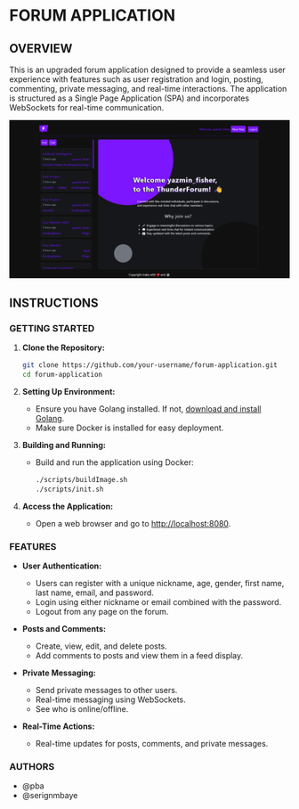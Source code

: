# FORUM APPLICATION

## OVERVIEW

This is an upgraded forum application designed to provide a seamless user experience with features such as user registration and login, posting, commenting, private messaging, and real-time interactions. The application is structured as a Single Page Application (SPA) and incorporates WebSockets for real-time communication.

![Forum Application](./screenshot.png)

## INSTRUCTIONS

### GETTING STARTED

1. **Clone the Repository:**
   ```bash
   git clone https://github.com/your-username/forum-application.git
   cd forum-application
   ```

2. **Setting Up Environment:**
   - Ensure you have Golang installed. If not, [download and install Golang](https://golang.org/dl/).
   - Make sure Docker is installed for easy deployment.

3. **Building and Running:**
   - Build and run the application using Docker:
     ```bash
     ./scripts/buildImage.sh
     ./scripts/init.sh
     ```

4. **Access the Application:**
   - Open a web browser and go to [http://localhost:8080](http://localhost:8080).

### FEATURES

- **User Authentication:**
  - Users can register with a unique nickname, age, gender, first name, last name, email, and password.
  - Login using either nickname or email combined with the password.
  - Logout from any page on the forum.

- **Posts and Comments:**
  - Create, view, edit, and delete posts.
  - Add comments to posts and view them in a feed display.

- **Private Messaging:**
  - Send private messages to other users.
  - Real-time messaging using WebSockets.
  - See who is online/offline.

- **Real-Time Actions:**
  - Real-time updates for posts, comments, and private messages.

### AUTHORS

- @pba
- @serignmbaye

